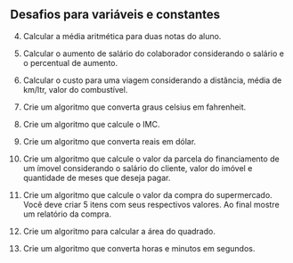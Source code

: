 ## Desafios para variáveis e constantes

4. Calcular a média aritmética para duas notas do aluno. 

5. Calcular o aumento de salário do colaborador considerando o salário e o percentual de aumento.

6. Calcular o custo para uma viagem considerando a distância, média de km/ltr, valor do combustível.

7. Crie um algoritmo que converta graus celsius em fahrenheit.

8. Crie um algoritmo que calcule o IMC.

9. Crie um algoritmo que converta reais em dólar.

10. Crie um algoritmo que calcule o valor da parcela do financiamento de um ímovel considerando o salário do cliente, valor do imóvel e quantidade de meses que deseja pagar.

11. Crie um algoritmo que calcule o valor da compra do supermercado. Você deve criar 5 itens com seus respectivos valores. Ao final mostre um relatório da compra.

12. Crie um algoritmo para calcular a área do quadrado.

13. Crie um algoritmo que converta horas e minutos em segundos.